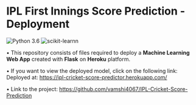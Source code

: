 # IPL First Innings Score Prediction - Deployment
![Python 3.6](https://img.shields.io/badge/Python-3.6-brightgreen.svg) ![scikit-learnn](https://img.shields.io/badge/Library-Scikit_Learn-orange.svg)

• This repository consists of files required to deploy a __Machine Learning Web App__ created with __Flask__ on __Heroku__ platform.

• If you want to view the deployed model, click on the following link:<br />
  Deployed at: https://ipl-cricket-score-predictor.herokuapp.com/ 

• Link to the project: https://github.com/vamshi4067/IPL-Cricket-Score-Prediction
